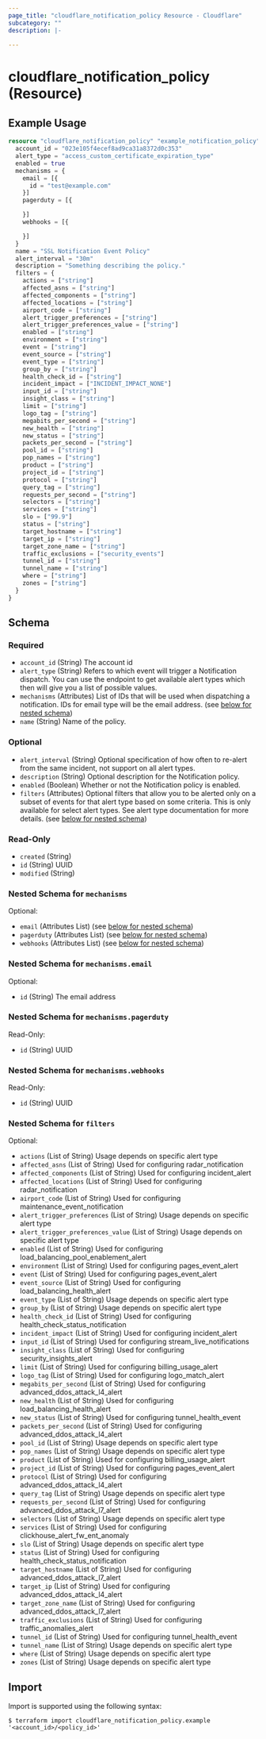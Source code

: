 ```yaml
---
page_title: "cloudflare_notification_policy Resource - Cloudflare"
subcategory: ""
description: |-
  
---
```


# cloudflare_notification_policy (Resource)



## Example Usage

```terraform
resource "cloudflare_notification_policy" "example_notification_policy" {
  account_id = "023e105f4ecef8ad9ca31a8372d0c353"
  alert_type = "access_custom_certificate_expiration_type"
  enabled = true
  mechanisms = {
    email = [{
      id = "test@example.com"
    }]
    pagerduty = [{

    }]
    webhooks = [{

    }]
  }
  name = "SSL Notification Event Policy"
  alert_interval = "30m"
  description = "Something describing the policy."
  filters = {
    actions = ["string"]
    affected_asns = ["string"]
    affected_components = ["string"]
    affected_locations = ["string"]
    airport_code = ["string"]
    alert_trigger_preferences = ["string"]
    alert_trigger_preferences_value = ["string"]
    enabled = ["string"]
    environment = ["string"]
    event = ["string"]
    event_source = ["string"]
    event_type = ["string"]
    group_by = ["string"]
    health_check_id = ["string"]
    incident_impact = ["INCIDENT_IMPACT_NONE"]
    input_id = ["string"]
    insight_class = ["string"]
    limit = ["string"]
    logo_tag = ["string"]
    megabits_per_second = ["string"]
    new_health = ["string"]
    new_status = ["string"]
    packets_per_second = ["string"]
    pool_id = ["string"]
    pop_names = ["string"]
    product = ["string"]
    project_id = ["string"]
    protocol = ["string"]
    query_tag = ["string"]
    requests_per_second = ["string"]
    selectors = ["string"]
    services = ["string"]
    slo = ["99.9"]
    status = ["string"]
    target_hostname = ["string"]
    target_ip = ["string"]
    target_zone_name = ["string"]
    traffic_exclusions = ["security_events"]
    tunnel_id = ["string"]
    tunnel_name = ["string"]
    where = ["string"]
    zones = ["string"]
  }
}
```

<!-- schema generated by tfplugindocs -->
## Schema

### Required

- `account_id` (String) The account id
- `alert_type` (String) Refers to which event will trigger a Notification dispatch. You can use the endpoint to get available alert types which then will give you a list of possible values.
- `mechanisms` (Attributes) List of IDs that will be used when dispatching a notification. IDs for email type will be the email address. (see [below for nested schema](#nestedatt--mechanisms))
- `name` (String) Name of the policy.

### Optional

- `alert_interval` (String) Optional specification of how often to re-alert from the same incident, not support on all alert types.
- `description` (String) Optional description for the Notification policy.
- `enabled` (Boolean) Whether or not the Notification policy is enabled.
- `filters` (Attributes) Optional filters that allow you to be alerted only on a subset of events for that alert type based on some criteria. This is only available for select alert types. See alert type documentation for more details. (see [below for nested schema](#nestedatt--filters))

### Read-Only

- `created` (String)
- `id` (String) UUID
- `modified` (String)

<a id="nestedatt--mechanisms"></a>
### Nested Schema for `mechanisms`

Optional:

- `email` (Attributes List) (see [below for nested schema](#nestedatt--mechanisms--email))
- `pagerduty` (Attributes List) (see [below for nested schema](#nestedatt--mechanisms--pagerduty))
- `webhooks` (Attributes List) (see [below for nested schema](#nestedatt--mechanisms--webhooks))

<a id="nestedatt--mechanisms--email"></a>
### Nested Schema for `mechanisms.email`

Optional:

- `id` (String) The email address


<a id="nestedatt--mechanisms--pagerduty"></a>
### Nested Schema for `mechanisms.pagerduty`

Read-Only:

- `id` (String) UUID


<a id="nestedatt--mechanisms--webhooks"></a>
### Nested Schema for `mechanisms.webhooks`

Read-Only:

- `id` (String) UUID



<a id="nestedatt--filters"></a>
### Nested Schema for `filters`

Optional:

- `actions` (List of String) Usage depends on specific alert type
- `affected_asns` (List of String) Used for configuring radar_notification
- `affected_components` (List of String) Used for configuring incident_alert
- `affected_locations` (List of String) Used for configuring radar_notification
- `airport_code` (List of String) Used for configuring maintenance_event_notification
- `alert_trigger_preferences` (List of String) Usage depends on specific alert type
- `alert_trigger_preferences_value` (List of String) Usage depends on specific alert type
- `enabled` (List of String) Used for configuring load_balancing_pool_enablement_alert
- `environment` (List of String) Used for configuring pages_event_alert
- `event` (List of String) Used for configuring pages_event_alert
- `event_source` (List of String) Used for configuring load_balancing_health_alert
- `event_type` (List of String) Usage depends on specific alert type
- `group_by` (List of String) Usage depends on specific alert type
- `health_check_id` (List of String) Used for configuring health_check_status_notification
- `incident_impact` (List of String) Used for configuring incident_alert
- `input_id` (List of String) Used for configuring stream_live_notifications
- `insight_class` (List of String) Used for configuring security_insights_alert
- `limit` (List of String) Used for configuring billing_usage_alert
- `logo_tag` (List of String) Used for configuring logo_match_alert
- `megabits_per_second` (List of String) Used for configuring advanced_ddos_attack_l4_alert
- `new_health` (List of String) Used for configuring load_balancing_health_alert
- `new_status` (List of String) Used for configuring tunnel_health_event
- `packets_per_second` (List of String) Used for configuring advanced_ddos_attack_l4_alert
- `pool_id` (List of String) Usage depends on specific alert type
- `pop_names` (List of String) Usage depends on specific alert type
- `product` (List of String) Used for configuring billing_usage_alert
- `project_id` (List of String) Used for configuring pages_event_alert
- `protocol` (List of String) Used for configuring advanced_ddos_attack_l4_alert
- `query_tag` (List of String) Usage depends on specific alert type
- `requests_per_second` (List of String) Used for configuring advanced_ddos_attack_l7_alert
- `selectors` (List of String) Usage depends on specific alert type
- `services` (List of String) Used for configuring clickhouse_alert_fw_ent_anomaly
- `slo` (List of String) Usage depends on specific alert type
- `status` (List of String) Used for configuring health_check_status_notification
- `target_hostname` (List of String) Used for configuring advanced_ddos_attack_l7_alert
- `target_ip` (List of String) Used for configuring advanced_ddos_attack_l4_alert
- `target_zone_name` (List of String) Used for configuring advanced_ddos_attack_l7_alert
- `traffic_exclusions` (List of String) Used for configuring traffic_anomalies_alert
- `tunnel_id` (List of String) Used for configuring tunnel_health_event
- `tunnel_name` (List of String) Usage depends on specific alert type
- `where` (List of String) Usage depends on specific alert type
- `zones` (List of String) Usage depends on specific alert type

## Import

Import is supported using the following syntax:

```shell
$ terraform import cloudflare_notification_policy.example '<account_id>/<policy_id>'
```

